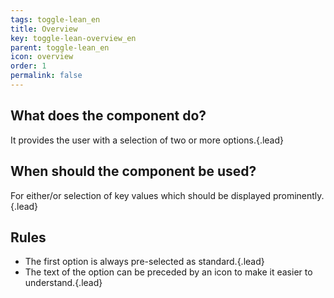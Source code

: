 ```yaml
---
tags: toggle-lean_en
title: Overview
key: toggle-lean-overview_en
parent: toggle-lean_en
icon: overview
order: 1
permalink: false  
---
```


## What does the component do?
It provides the user with a selection of two or more options.{.lead}

## When should the component be used?
For either/or selection of key values which should be displayed prominently.{.lead}

## Rules
* The first option is always pre-selected as standard.{.lead}
* The text of the option can be preceded by an icon to make it easier to understand.{.lead}